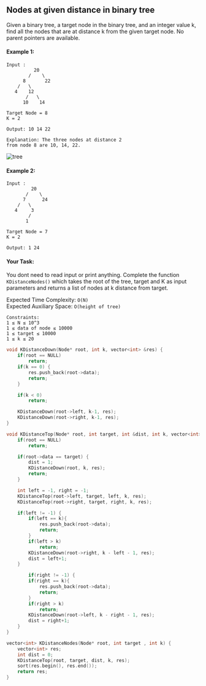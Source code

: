 ## Nodes at given distance in binary tree

Given a binary tree, a target node in the binary tree, and an integer value k, find all the nodes that are at distance k from the given target node. No parent pointers are available.

#### Example 1:

```
Input :
          20
        /    \
      8       22
    /   \
   4    12
       /   \
      10    14

Target Node = 8
K = 2

Output: 10 14 22

Explanation: The three nodes at distance 2
from node 8 are 10, 14, 22.
```

![tree](https://media.geeksforgeeks.org/wp-content/uploads/20190426123252/Btree1.jpg)

#### Example 2:

```
Input :
         20
       /    \
      7      24
    /   \
   4     3
        /
       1

Target Node = 7
K = 2

Output: 1 24
```

#### Your Task:

You dont need to read input or print anything. Complete the function `KDistanceNodes()` which takes the root of the tree, target and K as input parameters and returns a list of nodes at k distance from target.

Expected Time Complexity: `O(N)`  
Expected Auxiliary Space: `O(height of tree)`

```
Constraints:
1 ≤ N ≤ 10^3
1 ≤ data of node ≤ 10000
1 ≤ target ≤ 10000
1 ≤ k ≤ 20
```

```c++
void KDistanceDown(Node* root, int k, vector<int> &res) {
    if(root == NULL)
        return;
    if(k == 0) {
        res.push_back(root->data);
        return;
    }

    if(k < 0)
        return;

    KDistanceDown(root->left, k-1, res);
    KDistanceDown(root->right, k-1, res);
}

void KDistanceTop(Node* root, int target, int &dist, int k, vector<int> &res) {
    if(root == NULL)
        return;

    if(root->data == target) {
        dist = 1;
        KDistanceDown(root, k, res);
        return;
    }

    int left = -1, right = -1;
    KDistanceTop(root->left, target, left, k, res);
    KDistanceTop(root->right, target, right, k, res);

    if(left != -1) {
        if(left == k){
            res.push_back(root->data);
            return;
        }
        if(left > k)
            return;
        KDistanceDown(root->right, k - left - 1, res);
        dist = left+1;
    }

        if(right != -1) {
        if(right == k){
            res.push_back(root->data);
            return;
        }
        if(right > k)
            return;
        KDistanceDown(root->left, k - right - 1, res);
        dist = right+1;
    }
}

vector<int> KDistanceNodes(Node* root, int target , int k) {
    vector<int> res;
    int dist = 0;
    KDistanceTop(root, target, dist, k, res);
    sort(res.begin(), res.end());
    return res;
}
```
